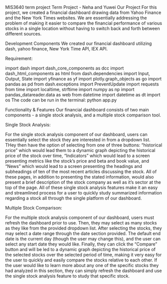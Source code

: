 MIS3640 term project
Term Project - Neha and Yuwei
Our Project
For this project, we created a financial dashboard drawing data from Yahoo Finance and the New York Times websites. We are essentially addressing the problem of making it easier to compare the financial performance of various stocks in a single location without having to switch back and forth between different sources.

Development Components
We created our financial dashboard utilizing dash, yahoo finance, New York Time API, IEX API.

Requirement:

import dash
import dash_core_components as dcc
import dash_html_components as html
from dash.dependencies import Input, Output, State
import yfinance as yf
import plotly.graph_objects as go
import pandas as pd
from dash.exceptions import PreventUpdate
import requests
from time import localtime, strftime
import numpy as np
import pandas_datareader.data as web
from datetime import datetime as dt
import os
The code can be run in the terminal: python app.py

Functionality & Features
Our financial dashboard consists of two main components - a single stock analysis, and a multiple stock comparison tool.

Single Stock Analysis:

For the single stock analysis component of our dashboard, users can essentially select the stock they are interested in from a dropdown list. THey then have the option of selecting from one of three buttons: “historical price” which would lead them to a  dynamic graph depicting the historical price of the stock over time, “Indicators” which  would lead to a screen presenting metrics like the stock’s price and beta and book value, and “News” which would lead to a screen presenting the headings and subheadings of ten of the most recent articles discussing the stock. All of these pages, in addition to presenting the stated information, would also present a brief description of the stock company as well as it’s sector at the top of the page. All of these single stock analysis features make it an easy and streamlined process for a user to quickly study summarized information regarding a stock all through the single platform of our dashboard.

Multiple Stock Comparison:

For the multiple stock analysis component of our dashboard, users must refresh the dashboard prior to use. Then, they may select as many stocks as they like from the provided dropdown list. After selecting the stocks, they may select a date range through the date section provided. The default end date is the current day (though the user may change this), and the user can select any start date they would like. Finally, they can click the “Compare” button and will be led to a dynamic graph depicting the historical price of the selected stocks over the selected period of time, making it very easy for the user to quickly and easily compare the stocks relative to each other. If the user would like to learn more about any one of the specific stocks they had analyzed in this section, they can simply refresh the dashboard and use the single stock analysis feature to study that specific stock.
